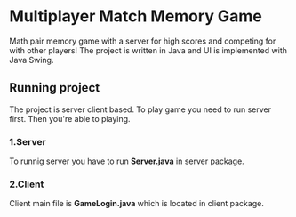 # Multiplayer Match Memory Game

Math pair memory game with a server for high scores and competing for with other players! The project is written in Java and UI is implemented with Java Swing.

## Running project

The project is server client based. To play game you need to run server first. Then you're able to playing.

### 1.Server

To runnig server you have to run **Server.java** in server package.

### 2.Client

Client main file is **GameLogin.java** which is located in client package.
